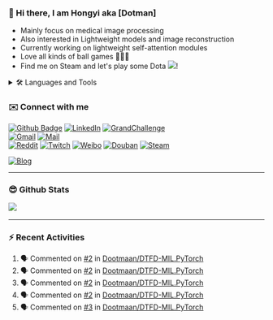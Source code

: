 
### 👋 Hi there, I am Hongyi aka [Dotman]

- Mainly focus on medical image processing
- Also interested in Lightweight models and image reconstruction
- Currently working on lightweight self-attention modules
- Love all kinds of ball games 🏸🎾🏓
- Find me on Steam and let's play some Dota <img height="14" src="https://cdn.cloudflare.steamstatic.com/apps/dota2/images/dota_react//icons/dpc.svg" />! 


<details>
 <summary>🛠️ Languages and Tools</summary>
</br>

<img align="left" alt="Python" height="26px" src="https://raw.githubusercontent.com/github/explore/80688e429a7d4ef2fca1e82350fe8e3517d3494d/topics/python/python.png" />
<img align="left" alt="Java" height="26px" src="https://raw.githubusercontent.com/github/explore/80688e429a7d4ef2fca1e82350fe8e3517d3494d/topics/java/java.png" />
<img align="left" alt="C" height="26px" src="https://raw.githubusercontent.com/github/explore/f3e22f0dca2be955676bc70d6214b95b13354ee8/topics/c/c.png" />
<img align="left" alt="Cpp" height="26px" src="https://raw.githubusercontent.com/github/explore/180320cffc25f4ed1bbdfd33d4db3a66eeeeb358/topics/cpp/cpp.png" />
<img align="left" alt="Vue" height="26px" src="https://raw.githubusercontent.com/github/explore/80688e429a7d4ef2fca1e82350fe8e3517d3494d/topics/vue/vue.png" />
<img align="left" alt="Markdown" height="26px" src="https://raw.githubusercontent.com/github/explore/80688e429a7d4ef2fca1e82350fe8e3517d3494d/topics/markdown/markdown.png" />
<img align="left" alt="Visual Studio Code" height="26px" src="https://raw.githubusercontent.com/github/explore/bbd48b997e8d0bef63f676eca4da5e1f76487b56/topics/visual-studio-code/visual-studio-code.png" />
<img align="left" alt="HTML5" height="26px" src="https://raw.githubusercontent.com/github/explore/80688e429a7d4ef2fca1e82350fe8e3517d3494d/topics/html/html.png" />
<img align="left" alt="JavaScript" height="26px" src="https://raw.githubusercontent.com/github/explore/80688e429a7d4ef2fca1e82350fe8e3517d3494d/topics/javascript/javascript.png" />
<img align="left" alt="Node.js" height="26px" src="https://raw.githubusercontent.com/github/explore/80688e429a7d4ef2fca1e82350fe8e3517d3494d/topics/nodejs/nodejs.png" />
<img align="left" alt="MySQL" height="26px" src="https://raw.githubusercontent.com/github/explore/80688e429a7d4ef2fca1e82350fe8e3517d3494d/topics/mysql/mysql.png" />
<img align="left" alt="Git" height="26px" src="https://raw.githubusercontent.com/github/explore/80688e429a7d4ef2fca1e82350fe8e3517d3494d/topics/git/git.png" />
<img align="left" alt="Terminal" height="26px" src="https://upload.wikimedia.org/wikipedia/commons/5/51/Windows_Terminal_logo.svg" />

<!-- <img height="32" width="32" src="https://unpkg.com/simple-icons@v6/icons/python.svg" />       <img height="32" width="32" src="https://unpkg.com/simple-icons@v6/icons/cplusplus.svg" />   <img height="32" width="32" src="https://unpkg.com/simple-icons@v6/icons/java.svg" />   <img height="32" width="32" src="https://unpkg.com/simple-icons@v6/icons/javascript.svg" />    <img height="32" width="32" src="https://unpkg.com/simple-icons@v6/icons/vuedotjs.svg" />     <img height="32" width="32" src="https://unpkg.com/simple-icons@v6/icons/vercel.svg" />      <img height="32" width="32" src="https://unpkg.com/simple-icons@v6/icons/pytorch.svg" />      <img height="32" width="32" src="https://unpkg.com/simple-icons@v6/icons/visualstudiocode.svg" />  -->
</br>
</details>



### ✉️ Connect with me

[![Github Badge](https://img.shields.io/github/followers/Dootmaan?style=social)](https://github.com/Dootmaan)
[![LinkedIn](https://img.shields.io/badge/-LinkedIn:Hongyi-004499?style=flat&logo=linkedin&link=https://www.linkedin.com/in/hongyi-wang-8609aa8a/)](https://www.linkedin.com/in/hongyi-wang-8609aa8a/)
[![GrandChallenge](https://img.shields.io/badge/-GrandChallenge-444444?style=flat&logo=site&link=https://grand-challenge.org/users/WangHy/)](https://grand-challenge.org/users/WangHy/)   
[![Gmail](https://img.shields.io/badge/-Gmail:njdswhy@gmail.com-c14438?style=flat&logo=Gmail&logoColor=white&link=mailto:njdswhy@gmail.com)](mailto:njdswhy@gmail.com)
[![Mail](https://img.shields.io/badge/-Work:whongyi@zju.edu.cn-ffffff?style=flat&logo=mail.ru&logoColor=blue&link=mailto:whongyi@zju.edu.cn)](mailto:whongyi@zju.edu.cn)      
[![Reddit](https://img.shields.io/badge/-Reddit-ff4500?style=flat&logo=reddit&logoColor=white&link=https://www.reddit.com/user/dootmaan)](https://www.reddit.com/user/dootmaan)
[![Twitch](https://img.shields.io/twitch/status/dootmaan?style=social)](https://www.twitch.tv/dootmaan)
[![Weibo](https://img.shields.io/badge/-Weibo-e6162d?style=flat&logo=sinaweibo&link=https://weibo.com/u/2971638172)](https://weibo.com/u/2971638172)
[![Douban](https://img.shields.io/badge/-Douban-005522?style=flat&logo=douban&link=https://www.douban.com/people/120238488/)](https://www.douban.com/people/120238488/)
[![Steam](https://img.shields.io/badge/-Steam-071E47?style=flat&logo=steam&link=https://steamcommunity.com/profiles/76561198207820131/)](https://steamcommunity.com/profiles/76561198207820131/) 

[![Blog](https://img.shields.io/badge/-Welcome_to_My_Personal_Page-1385bb?style=flat&logo=microsoftedge&link=https://dootmaan.github.io/)](https://dootmaan.github.io/) 
<!-- [![Spotify](https://img.shields.io/badge/-Spotify-000000?style=flat&logo=spotify&link=https://open.spotify.com/user/314bedcquw5bxjqzw4mtetyvtrd4)](https://open.spotify.com/user/314bedcquw5bxjqzw4mtetyvtrd4)    -->

<!-- 
---

### 🎵 Spotify Now Playing

[![Spotify](https://spotify-now-playing-e8qwsqotq-dootmaan.vercel.app/api/spotify)](https://open.spotify.com/user/314bedcquw5bxjqzw4mtetyvtrd4) -->

---

### 😎 Github Stats

<img align="bottom" src="https://github-readme-stats.vercel.app/api?username=Dootmaan&show_icons=true&icon_color=CE1D2D&text_color=718096&bg_color=000000&hide_title=true&theme=radical" />


---

### ⚡ Recent Activities

<!--START_SECTION:activity-->
1. 🗣 Commented on [#2](https://github.com/Dootmaan/DTFD-MIL.PyTorch/issues/2) in [Dootmaan/DTFD-MIL.PyTorch](https://github.com/Dootmaan/DTFD-MIL.PyTorch)
2. 🗣 Commented on [#2](https://github.com/Dootmaan/DTFD-MIL.PyTorch/issues/2) in [Dootmaan/DTFD-MIL.PyTorch](https://github.com/Dootmaan/DTFD-MIL.PyTorch)
3. 🗣 Commented on [#2](https://github.com/Dootmaan/DTFD-MIL.PyTorch/issues/2) in [Dootmaan/DTFD-MIL.PyTorch](https://github.com/Dootmaan/DTFD-MIL.PyTorch)
4. 🗣 Commented on [#2](https://github.com/Dootmaan/DTFD-MIL.PyTorch/issues/2) in [Dootmaan/DTFD-MIL.PyTorch](https://github.com/Dootmaan/DTFD-MIL.PyTorch)
5. 🗣 Commented on [#3](https://github.com/Dootmaan/DTFD-MIL.PyTorch/issues/3) in [Dootmaan/DTFD-MIL.PyTorch](https://github.com/Dootmaan/DTFD-MIL.PyTorch)
<!--END_SECTION:activity-->



<!--
**Dootmaan/Dootmaan** is a ✨ _special_ ✨ repository because its `README.md` (this file) appears on your GitHub profile.

Here are some ideas to get you started:

- 🔭 I’m currently working on ...
- 🌱 I’m currently learning ...
- 👯 I’m looking to collaborate on ...
- 🤔 I’m looking for help with ...
- 💬 Ask me about ...
- 📫 How to reach me: ...
- 😄 Pronouns: ...
- ⚡ Fun fact: ...
-->
